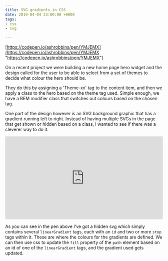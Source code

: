 ```yaml
---
title: SVG gradients in CSS
date: 2019-04-04 23:00:00 +0000
tags:
- css
- svg

---
```

[https://codepen.io/ashrobbins/pen/YMJEMX](https://codepen.io/ashrobbins/pen/YMJEMX "https://codepen.io/ashrobbins/pen/YMJEMX")

On a recent project we were building a new home page hero widget and the design called for the user to be able to select from a set of themes to decide what colour the hero should be.

They do this by assigning a 'Theme-xx' tag to the content item, and then we apply a class to the hero based on the theme tag used. Simple enough, we have a BEM modifier class that switches out colours based on the chosen tag.

One part of the design however is an SVG background graphic that has a gradient running left to right. Instead of having multiple SVGs in the page that get shown or hidden based on a class, I wanted to see if there was a cleverer way to do it.

<iframe height="265" style="width: 100%;" scrolling="no" title="SVG Gradient Tags" src="https://codepen.io/ashrobbins/embed/YMJEMX?height=265&theme-id=dark&default-tab=html,result" frameborder="no" allowtransparency="true" allowfullscreen="true">
  See the Pen <a href='https://codepen.io/ashrobbins/pen/YMJEMX'>SVG Gradient Tags</a> by Ash Robbins
  (<a href='https://codepen.io/ashrobbins'>@ashrobbins</a>) on <a href='https://codepen.io'>CodePen</a>.
</iframe>

As you can see in the pen above I've got a hidden svg which simply contains several `linearGradient` tags, each with an `id` and two or more `stop` tags within it. These are where the colours for the gradients are defined. We can then use css to update the `fill` property of the `path` element based on an id of one of the `linearGradient` tags, and the gradient used gets updated.